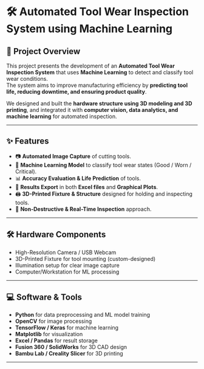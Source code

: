 
# 🛠️ Automated Tool Wear Inspection System using Machine Learning

## 📌 Project Overview
This project presents the development of an **Automated Tool Wear Inspection System** that uses **Machine Learning** to detect and classify tool wear conditions.  
The system aims to improve manufacturing efficiency by **predicting tool life, reducing downtime, and ensuring product quality**.  

We designed and built the **hardware structure using 3D modeling and 3D printing**, and integrated it with **computer vision, data analytics, and machine learning** for automated inspection.

---

## ✨ Features
- 📷 **Automated Image Capture** of cutting tools.  
- 🤖 **Machine Learning Model** to classify tool wear states (Good / Worn / Critical).  
- 📊 **Accuracy Evaluation & Life Prediction** of tools.  
- 📂 **Results Export** in both **Excel files** and **Graphical Plots**.  
- 🖨️ **3D-Printed Fixture & Structure** designed for holding and inspecting tools.  
- 🔧 **Non-Destructive & Real-Time Inspection** approach.  

---

## 🛠️ Hardware Components
- High-Resolution Camera / USB Webcam  
- 3D-Printed Fixture for tool mounting (custom-designed)  
- Illumination setup for clear image capture  
- Computer/Workstation for ML processing  

---

## 💻 Software & Tools
- **Python** for data preprocessing and ML model training  
- **OpenCV** for image processing  
- **TensorFlow / Keras** for machine learning  
- **Matplotlib** for visualization  
- **Excel / Pandas** for result storage  
- **Fusion 360 / SolidWorks** for 3D CAD design  
- **Bambu Lab / Creality Slicer** for 3D printing  

---


